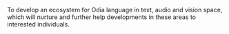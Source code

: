 To develop an ecosystem for Odia language in text, audio and vision space, which will nurture and further help developments in these areas to interested individuals. 
